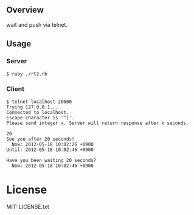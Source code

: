 ## Overview

wait and push via telnet.

## Usage

### Server
    $ ruby ./rt2.rb 


### Client
    $ telnet localhost 20000
    Trying 127.0.0.1...
    Connected to localhost.
    Escape character is '^]'.
    Please send integer x. Server will return response after x seconds.
    
    20
    See you after 20 seconds!
      Now: 2012-05-18 10:02:26 +0900
    Until: 2012-05-18 10:02:46 +0900
    
    Have you been waiting 20 seconds?
      Now: 2012-05-18 10:02:46 +0900

# License

MIT: LICENSE.txt